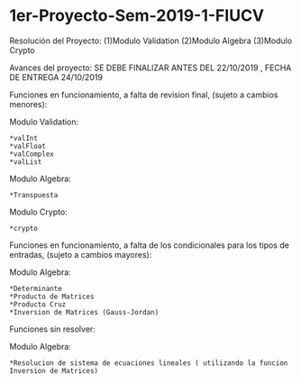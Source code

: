 # 1er-Proyecto-Sem-2019-1-FIUCV
Resolución del Proyecto:   (1)Modulo Validation      (2)Modulo Algebra       (3)Modulo Crypto

Avances del proyecto: SE DEBE FINALIZAR ANTES DEL 22/10/2019 , FECHA DE ENTREGA 24/10/2019 

Funciones en funcionamiento, a falta de revision final, (sujeto a cambios menores):

  Modulo Validation:
  
    *valInt
    *valFloat
    *valComplex
    *valList
  
  Modulo Algebra:

    *Transpuesta
  
  Modulo Crypto:
  
    *crypto

Funciones en funcionamiento, a falta de los condicionales para los tipos de entradas, (sujeto a cambios mayores):

  Modulo Algebra:
  
    *Determinante
    *Producto de Matrices
    *Producto Cruz
    *Inversion de Matrices (Gauss-Jordan)  
    
Funciones sin resolver:

  Modulo Algebra:
  
    *Resolucion de sistema de ecuaciones lineales ( utilizando la funcion Inversion de Matrices)
    
